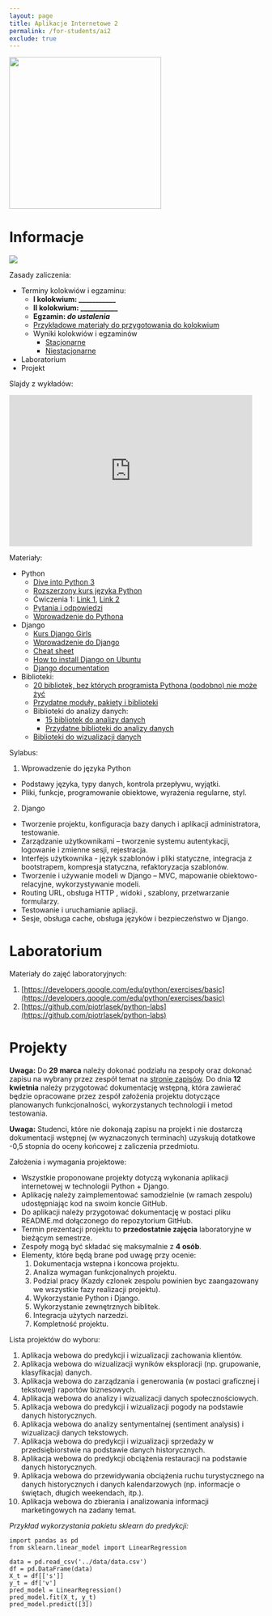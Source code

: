```yaml
---
layout: page
title: Aplikacje Internetowe 2 
permalink: /for-students/ai2
exclude: true
---
```


<img src="https://www.python.org/static/community_logos/python-logo-master-v3-TM.png" width="300px">

# Informacje

<img src="https://dummyimage.com/400x50/ffffff/FF0000.png&text=UWAGA:+Wyk%C5%82ad+w+dn.+16.10.2018+r.+nie+odb%C4%99dzie+si%C4%99!!!"></img>

Zasady zaliczenia:
* Terminy kolokwiów i egzaminu:
  * **I kolokwium: ___________**
  * **II kolokwium: ___________**
  * **Egzamin: _do ustalenia_**
  * [Przykładowe materiały do przygotowania do
  kolokwium](ai2-test-demo.pdf)
  * Wyniki kolokwiów i egzaminów
    * [Stacjonarne](xxx)
    * [Niestacjonarne](xxx)
* Laboratorium
* Projekt

Slajdy z wykładów:

<iframe src="https://docs.google.com/presentation/d/1WvEaipq7ZvOKHNR-ZM_wT22bvGPMk6mrfQ4xBfAVclU/embed?start=false&loop=false&delayms=3000" frameborder="0" width="480" height="299" allowfullscreen="true" mozallowfullscreen="true" webkitallowfullscreen="true"></iframe>


Materiały:
* Python
  * [Dive into Python 3](http://www.diveintopython3.net)
  * [Rozszerzony kurs języka Python](https://www.ii.uni.wroc.pl/~marcinm/dyd/python/)
  * Ćwiczenia 1: [Link 1](http://exercism.io/languages/python/exercises), [Link 2](http://www.ling.gu.se/~lager/python_exercises.html)
  * [Pytania i odpowiedzi](https://docs.python.org/3/faq/programming.html)
  * [Wprowadzenie do Pythona](https://pl.python.org/view/kursy/lwdp.pdf)
* Django
  * [Kurs Django Girls](https://tutorial.djangogirls.org/pl/)
  * [Wprowadzenie do Django](http://www.python.rk.edu.pl/w/p/djangoindex/)
  * [Cheat sheet](https://www.mercurytide.co.uk/media/resources/Django/django10-cheat-sheet.pdf)
  * [How to install Django on Ubuntu](https://www.howtoforge.com/tutorial/how-to-install-django-on-ubuntu/)
  * [Django documentation](https://docs.djangoproject.com/en/1.11/)
* Biblioteki:
  * [20 bibliotek, bez których programista Pythona (podobno) nie może żyć](https://pythontips.com/2013/07/30/20-python-libraries-you-cant-live-without/)
  * [Przydatne moduły, pakiety i biblioteki](https://wiki.python.org/moin/UsefulModules)
  * Biblioteki do analizy danych:
    * [15 bibliotek do analizy danych](https://www.upwork.com/hiring/data/15-python-libraries-data-science/)
    * [Przydatne biblioteki do analizy danych](https://github.com/rasbt/pattern_classification/blob/master/resources/python_data_libraries.md)
  * [Biblioteki do wizualizacji danych](https://blog.modeanalytics.com/python-data-visualization-libraries/)


Sylabus:
1.	Wprowadzenie do języka Python
  * Podstawy języka, typy danych, kontrola przepływu, wyjątki.
  * Pliki, funkcje, programowanie obiektowe, wyrażenia regularne, styl.
2.	Django
  * Tworzenie projektu, konfiguracja bazy danych i aplikacji administratora, testowanie.
  * Zarządzanie użytkownikami – tworzenie systemu autentykacji, logowanie i zmienne sesji, rejestracja.
  * Interfejs użytkownika -  język szablonów i pliki statyczne, integracja z bootstrapem, kompresja statyczna, refaktoryzacja szablonów.
  * Tworzenie i używanie modeli w Django – MVC, mapowanie obiektowo-relacyjne, wykorzystywanie modeli.
  * Routing URL,  obsługa HTTP , widoki , szablony, przetwarzanie formularzy.
  * Testowanie i uruchamianie apliacji.
  * Sesje, obsługa cache, obsługa języków i bezpieczeństwo w Django.

# Laboratorium

Materiały do zajęć laboratoryjnych:
1. [https://developers.google.com/edu/python/exercises/basic](https://developers.google.com/edu/python/exercises/basic)
2. [https://github.com/piotrlasek/python-labs](https://github.com/piotrlasek/python-labs)

# Projekty

**Uwaga:** Do **29 marca** należy dokonać podziału na zespoły oraz dokonać zapisu na wybrany przez
zespół temat na [stronie zapisów](https://docs.google.com/document/d/1tURNaPUu03KfPaMrOn8Kb6PSmH2685Tg2W3A_u4IsP8/edit?usp=sharing). Do dnia **12 kwietnia** należy przygotować dokumentację wstępną, która zawierać będzie opracowane przez zespół założenia projektu dotyczące planowanych funkcjonalności, wykorzystanych technologii i metod testowania.

**Uwaga:** Studenci, które nie dokonają zapisu na projekt i nie dostarczą dokumentacji wstępnej (w wyznaczonych terminach) uzyskują dotatkowe -0,5 stopnia do oceny końcowej z zaliczenia przedmiotu.

Założenia i wymagania projektowe:
* Wszystkie proponowane projekty dotyczą wykonania aplikacji internetowej w technologii
  Python + Django.
* Aplikację należy zaimplementować samodzielnie (w ramach zespolu) udostępniając kod
  na swoim koncie GitHub.
* Do aplikacji należy przygotować dokumentację w postaci pliku README.md dołączonego
  do repozytorium GitHub.
* Termin prezentacji projektu to **przedostatnie zajęcia** laboratoryjne w bieżącym
  semestrze.
* Zespoły mogą być składać się maksymalnie z **4 osób**.
* Elementy, które będą brane pod uwagę przy ocenie:
  1. Dokumentacja wstepna i koncowa projektu.
  1. Analiza wymagan funkcjonalnych projektu.
  1. Podzial pracy (Kazdy czlonek zespolu powinien byc zaangazowany we wszystkie fazy
     realizacji projektu).
  1. Wykorzystanie Python i Django.
  1. Wykorzystanie zewnętrznych biblitek.
  1. Integracja użytych narzedzi.
  1. Kompletność projektu.
  
Lista projektów do wyboru:
 1. Aplikacja webowa do predykcji i wizualizacji zachowania klientów.
 1. Aplikacja webowa do wizualizacji wyników eksploracji (np. grupowanie, klasyfikacja) danych.
 1. Aplikacja webowa do zarządzania i generowania (w postaci graficznej i tekstowej) raportów biznesowych.
 1. Aplikacja webowa do analizy i wizualizacji danych społecznościowych.
 1. Aplikacja webowa do predykcji i wizualizacji pogody na podstawie danych historycznych.
 1. Aplikacja webowa do analizy sentymentalnej (sentiment analysis) i wizualizacji danych tekstowych.
 1. Aplikacja webowa do predykcji i wizualizacji sprzedaży w przedsiębiorstwie na podstawie danych historycznych.
 1. Aplikacja webowa do predykcji obciążenia restauracji na podstawie danych historycznych.
 1. Aplikacja webowa do przewidywania obciążenia ruchu turystycznego na danych historycznych i danych kalendarzowych (np. informacje o świętach, długich weekendach, itp.).
 1. Aplikacja webowa do zbierania i analizowania informacji marketingowych na zadany temat.

*Przykład wykorzystania pakietu sklearn do predykcji:*
```
import pandas as pd
from sklearn.linear_model import LinearRegression

data = pd.read_csv('../data/data.csv')
df = pd.DataFrame(data)
X_t = df[['s']]
y_t = df['v']
pred_model = LinearRegression()
pred_model.fit(X_t, y_t)
pred_model.predict([3])
```
  
